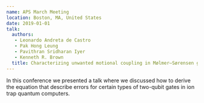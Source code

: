 ```yaml
---
name: APS March Meeting
location: Boston, MA, United States
date: 2019-01-01
talk:
  authors:
   - Leonardo Andreta de Castro
   - Pak Hong Leung
   - Pavithran Sridharan Iyer
   - Kenneth R. Brown
  title: Characterizing unwanted motional coupling in Mølmer–Sørensen gates
---
```

In this conference we presented a talk where we discussed how to derive the
equation that describe errors for certain types of two-qubit gates in ion trap
quantum computers.
